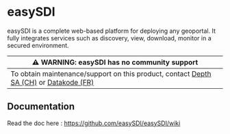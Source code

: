 # easySDI
easySDI is a complete web-based platform for deploying any geoportal. It fully integrates services such as discovery, view, download, monitor in a secured environment.

| :warning: WARNING: easySDI has no community support |
| --- |
| To obtain maintenance/support on this product, contact [Depth SA (CH)](http://www.depth.ch/) or [Datakode (FR)](https://www.datakode.fr/)|

## Documentation 

Read the doc here : https://github.com/easySDI/easySDI/wiki
